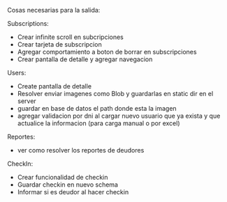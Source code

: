 Cosas necesarias para la salida:


Subscriptions: 
- Crear infinite scroll en subcripciones
- Crear tarjeta de subscripcion
- Agregar comportamiento a boton de borrar en subscripciones
- Crear pantalla de detalle y agregar navegacion


Users:
- Create pantalla de detalle
- Resolver enviar imagenes como Blob y guardarlas en static dir en el server
- guardar en base de datos el path donde esta la imagen
- agregar validacion por dni al cargar nuevo usuario que ya exista y que actualice la informacion (para carga manual o por excel)


Reportes: 
- ver como resolver los reportes de deudores


CheckIn:
- Crear funcionalidad de checkin
- Guardar checkin en nuevo schema
- Informar si es deudor al hacer checkin
